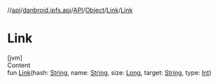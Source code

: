 //[api](../../../../index.md)/[danbroid.ipfs.api](../../../index.md)/[API](../../index.md)/[Object](../index.md)/[Link](index.md)/[Link](-link.md)



# Link  
[jvm]  
Content  
fun [Link](-link.md)(hash: [String](https://kotlinlang.org/api/latest/jvm/stdlib/kotlin/-string/index.html), name: [String](https://kotlinlang.org/api/latest/jvm/stdlib/kotlin/-string/index.html), size: [Long](https://kotlinlang.org/api/latest/jvm/stdlib/kotlin/-long/index.html), target: [String](https://kotlinlang.org/api/latest/jvm/stdlib/kotlin/-string/index.html), type: [Int](https://kotlinlang.org/api/latest/jvm/stdlib/kotlin/-int/index.html))  



